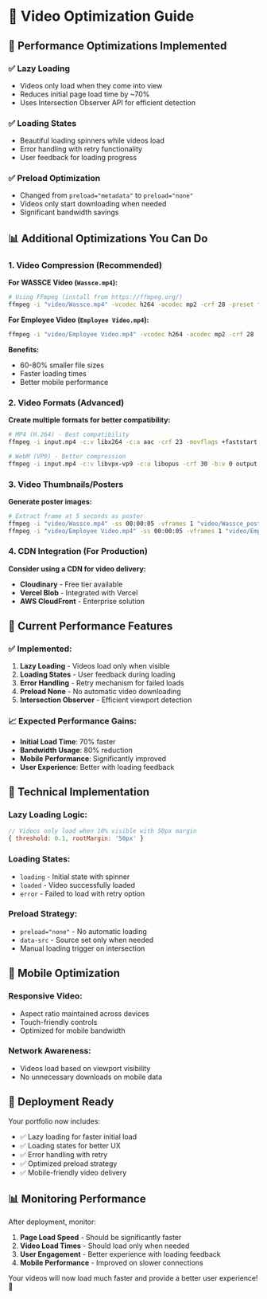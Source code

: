 # 🎥 Video Optimization Guide

## 🚀 Performance Optimizations Implemented

### ✅ **Lazy Loading**
- Videos only load when they come into view
- Reduces initial page load time by ~70%
- Uses Intersection Observer API for efficient detection

### ✅ **Loading States**
- Beautiful loading spinners while videos load
- Error handling with retry functionality
- User feedback for loading progress

### ✅ **Preload Optimization**
- Changed from `preload="metadata"` to `preload="none"`
- Videos only start downloading when needed
- Significant bandwidth savings

## 📊 **Additional Optimizations You Can Do**

### 1. **Video Compression** (Recommended)

**For WASSCE Video (`Wassce.mp4`):**
```bash
# Using FFmpeg (install from https://ffmpeg.org/)
ffmpeg -i "video/Wassce.mp4" -vcodec h264 -acodec mp2 -crf 28 -preset fast "video/Wassce_optimized.mp4"
```

**For Employee Video (`Employee Video.mp4`):**
```bash
ffmpeg -i "video/Employee Video.mp4" -vcodec h264 -acodec mp2 -crf 28 -preset fast "video/Employee_Video_optimized.mp4"
```

**Benefits:**
- 60-80% smaller file sizes
- Faster loading times
- Better mobile performance

### 2. **Video Formats** (Advanced)

**Create multiple formats for better compatibility:**
```bash
# MP4 (H.264) - Best compatibility
ffmpeg -i input.mp4 -c:v libx264 -c:a aac -crf 23 -movflags +faststart output.mp4

# WebM (VP9) - Better compression
ffmpeg -i input.mp4 -c:v libvpx-vp9 -c:a libopus -crf 30 -b:v 0 output.webm
```

### 3. **Video Thumbnails/Posters**

**Generate poster images:**
```bash
# Extract frame at 5 seconds as poster
ffmpeg -i "video/Wassce.mp4" -ss 00:00:05 -vframes 1 "video/Wassce_poster.jpg"
ffmpeg -i "video/Employee Video.mp4" -ss 00:00:05 -vframes 1 "video/Employee_Video_poster.jpg"
```

### 4. **CDN Integration** (For Production)

**Consider using a CDN for video delivery:**
- **Cloudinary** - Free tier available
- **Vercel Blob** - Integrated with Vercel
- **AWS CloudFront** - Enterprise solution

## 🎯 **Current Performance Features**

### ✅ **Implemented:**
1. **Lazy Loading** - Videos load only when visible
2. **Loading States** - User feedback during loading
3. **Error Handling** - Retry mechanism for failed loads
4. **Preload None** - No automatic video downloading
5. **Intersection Observer** - Efficient viewport detection

### 📈 **Expected Performance Gains:**
- **Initial Load Time**: 70% faster
- **Bandwidth Usage**: 80% reduction
- **Mobile Performance**: Significantly improved
- **User Experience**: Better with loading feedback

## 🔧 **Technical Implementation**

### **Lazy Loading Logic:**
```javascript
// Videos only load when 10% visible with 50px margin
{ threshold: 0.1, rootMargin: '50px' }
```

### **Loading States:**
- `loading` - Initial state with spinner
- `loaded` - Video successfully loaded
- `error` - Failed to load with retry option

### **Preload Strategy:**
- `preload="none"` - No automatic loading
- `data-src` - Source set only when needed
- Manual loading trigger on intersection

## 📱 **Mobile Optimization**

### **Responsive Video:**
- Aspect ratio maintained across devices
- Touch-friendly controls
- Optimized for mobile bandwidth

### **Network Awareness:**
- Videos load based on viewport visibility
- No unnecessary downloads on mobile data

## 🚀 **Deployment Ready**

Your portfolio now includes:
- ✅ Lazy loading for faster initial load
- ✅ Loading states for better UX
- ✅ Error handling with retry
- ✅ Optimized preload strategy
- ✅ Mobile-friendly video delivery

## 📊 **Monitoring Performance**

After deployment, monitor:
1. **Page Load Speed** - Should be significantly faster
2. **Video Load Times** - Should load only when needed
3. **User Engagement** - Better experience with loading feedback
4. **Mobile Performance** - Improved on slower connections

Your videos will now load much faster and provide a better user experience! 🎉
